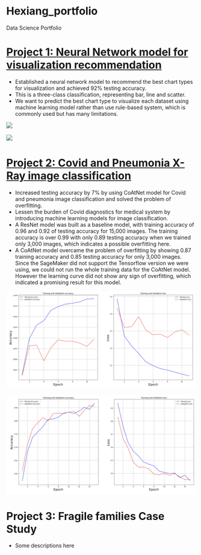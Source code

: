 # Hexiang_portfolio
Data Science Portfolio

# [Project 1: Neural Network model for visualization recommendation](https://github.com/hexiangl1020/vizml_NNmodel)

* Established a neural network model to recommend the best chart types for visualization and achieved 92% testing accuracy. 
* This is a three-class classification, representing bar, line and scatter. 
* We want to predict the best chart type to visualize each dataset using machine learning model rather than use rule-based system, which is commonly used but has many limitations. 

![](https://github.com/hexiangl1020/vizml_NNmodel/tree/hexiang/images/learningcurve/train_val.png)

![](https://github.com/hexiangl1020/vizml_NNmodel/blob/hexiang/images/confusion_matrix/confusion_matrix.png)

# [Project 2: Covid and Pneumonia X-Ray image classification](https://github.com/hexiangl1020/CoAtNet-covid-19-image-classification)

* Increased testing accuracy by 7% by using CoAtNet model for Covid and pneumonia image classification and solved the problem of overfitting. 
* Lessen the burden of Covid diagnostics for medical system by introducing machine learning models for image classification. 
* A ResNet model was built as a baseline model, with training accuracy of 0.96 and 0.92 of testing accuracy for 15,000 images. The training accuracy is over 0.99 with only 0.89 testing accuracy when we trained only 3,000 images, which indicates a possible overfitting here. 
* A CoAtNet model overcame the problem of overfitting by showing 0.87 training accuracy and 0.85 testing accuracy for only 3,000 images. Since the SageMaker did not support the Tensorflow version we were using, we could not run the whole training data for the CoAtNet model. However the learning curve did not show any sign of overfitting, which indicated a promising result for this model. 

![](https://github.com/hexiangl1020/CoAtNet-covid-19-image-classification/blob/main/images/resnet_partial.png)

![](https://github.com/hexiangl1020/CoAtNet-covid-19-image-classification/blob/main/images/coatnet_partial.png)

# Project 3: Fragile families Case Study
* Some descriptions here
